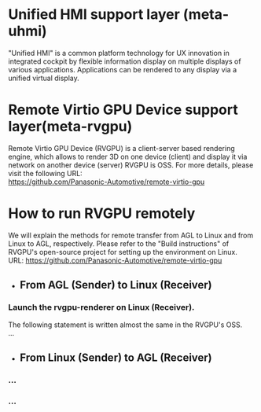 # Unified HMI support layer (meta-uhmi)
"Unified HMI" is a common platform technology for UX innovation in integrated cockpit by flexible information display on multiple displays of various applications. Applications can be rendered to any display via a unified virtual display.

# Remote Virtio GPU Device support layer(meta-rvgpu)
Remote Virtio GPU Device (RVGPU) is a client-server based rendering engine, which allows to render 3D on one device (client) and display it via network on another device (server)
RVGPU is OSS. For more details, please visit the following URL:  
https://github.com/Panasonic-Automotive/remote-virtio-gpu

# How to run RVGPU remotely
We will explain the methods for remote transfer from AGL to Linux and from Linux to AGL, respectively.
Please refer to the "Build instructions" of RVGPU's open-source project for setting up the environment on Linux.  
URL: https://github.com/Panasonic-Automotive/remote-virtio-gpu

- ## From AGL (Sender) to Linux (Receiver)
### Launch the rvgpu-renderer on Linux (Receiver).

The following statement is written almost the same in the RVGPU's OSS.  
...

- ## From Linux (Sender) to AGL (Receiver)
### ...
### ...
